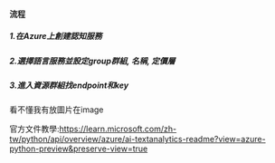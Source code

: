 
#### 流程
##### 1.在Azure上創建認知服務
##### 2.選擇語言服務並設定group群組, 名稱, 定價層
##### 3.進入資源群組找endpoint和key

看不懂我有放圖片在image

官方文件教學:https://learn.microsoft.com/zh-tw/python/api/overview/azure/ai-textanalytics-readme?view=azure-python-preview&preserve-view=true
